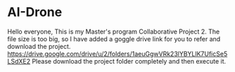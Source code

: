 # AI-Drone
Hello everyone, This is my Master's program Collaborative Project 2. The file size is too big, so I have added a goggle drive link for you to refer and download the project.
https://drive.google.com/drive/u/2/folders/1aeuGgwVRk23lYBYLlK7UficSe5LSdXE2
Please download the project folder completely and then execute it.
